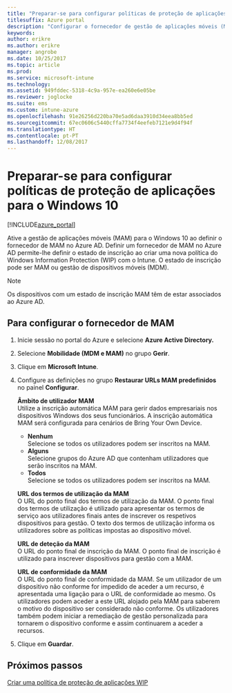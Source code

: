 ```yaml
---
title: "Preparar-se para configurar políticas de proteção de aplicações para o Windows 10"
titlesuffix: Azure portal
description: "Configurar o fornecedor de gestão de aplicações móveis (MAM) no Azure AD"
keywords: 
author: erikre
ms.author: erikre
manager: angrobe
ms.date: 10/25/2017
ms.topic: article
ms.prod: 
ms.service: microsoft-intune
ms.technology: 
ms.assetid: 949fddec-5318-4c9a-957e-ea260e6e05be
ms.reviewer: joglocke
ms.suite: ems
ms.custom: intune-azure
ms.openlocfilehash: 91e26256d220ba70e5ad6daa3910d34eea8bb5ed
ms.sourcegitcommit: 67ec0606c5440cffa7734f4eefeb7121e9d4f94f
ms.translationtype: HT
ms.contentlocale: pt-PT
ms.lasthandoff: 12/08/2017
---
```

# <a name="get-ready-to-configure-app-protection-policies-for-windows-10"></a>Preparar-se para configurar políticas de proteção de aplicações para o Windows 10

[!INCLUDE[azure_portal](./includes/azure_portal.md)]

Ative a gestão de aplicações móveis (MAM) para o Windows 10 ao definir o fornecedor de MAM no Azure AD. Definir um fornecedor de MAM no Azure AD permite-lhe definir o estado de inscrição ao criar uma nova política do Windows Information Protection (WIP) com o Intune. O estado de inscrição pode ser MAM ou gestão de dispositivos móveis (MDM).

> [!NOTE]
> Os dispositivos com um estado de inscrição MAM têm de estar associados ao Azure AD.

## <a name="to-configure-the-mam-provider"></a>Para configurar o fornecedor de MAM

1. Inicie sessão no portal do Azure e selecione **Azure Active Directory.**

2. Selecione **Mobilidade (MDM e MAM)** no grupo **Gerir**.

3. Clique em **Microsoft Intune**.

4. Configure as definições no grupo **Restaurar URLs MAM predefinidos** no painel **Configurar**.

    **Âmbito de utilizador MAM**  
      Utilize a inscrição automática MAM para gerir dados empresariais nos dispositivos Windows dos seus funcionários. A inscrição automática MAM será configurada para cenários de Bring Your Own Device.<ul><li>**Nenhum**<br>Selecione se todos os utilizadores podem ser inscritos na MAM.</li><li>**Alguns**<br>Selecione grupos do Azure AD que contenham utilizadores que serão inscritos na MAM.</li><li>**Todos**<br>Selecione se todos os utilizadores podem ser inscritos na MAM.</li></ul>

    **URL dos termos de utilização da MAM**  
     O URL do ponto final dos termos de utilização da MAM. O ponto final dos termos de utilização é utilizado para apresentar os termos de serviço aos utilizadores finais antes de inscrever os respetivos dispositivos para gestão. O texto dos termos de utilização informa os utilizadores sobre as políticas impostas ao dispositivo móvel.

    **URL de deteção da MAM**  
    O URL do ponto final de inscrição da MAM. O ponto final de inscrição é utilizado para inscrever dispositivos para gestão com a MAM.

    **URL de conformidade da MAM**  
      O URL do ponto final de conformidade da MAM. Se um utilizador de um dispositivo não conforme for impedido de aceder a um recurso, é apresentada uma ligação para o URL de conformidade ao mesmo. Os utilizadores podem aceder a este URL alojado pela MAM para saberem o motivo do dispositivo ser considerado não conforme. Os utilizadores também podem iniciar a remediação de gestão personalizada para tornarem o dispositivo conforme e assim continuarem a aceder a recursos.

5.  Clique em **Guardar**.

## <a name="next-steps"></a>Próximos passos

[Criar uma política de proteção de aplicações WIP](windows-information-protection-policy-create.md)
